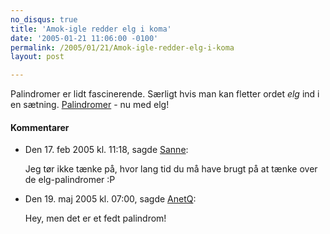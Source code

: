 ```yaml
---
no_disqus: true
title: 'Amok-igle redder elg i koma'
date: '2005-01-21 11:06:00 -0100'
permalink: /2005/01/21/Amok-igle-redder-elg-i-koma
layout: post

---
```

Palindromer er lidt fascinerende. Særligt hvis man kan fletter ordet _elg_ ind i en sætning. [Palindromer](http://www.phantazm.dk/sprogligt/palindrom/s.htm#Elg-palindromer) - nu med elg!

<div class="vintage-comments">
<h4>Kommentarer </h4>
<ul class="vintage-comments-list"><li>
<p class="comment-meta">Den <time datetime="2005-02-17T11:18:57+01:00">17. feb 2005 kl.  11:18</time>, sagde <a href="www.sanneharder.dk">Sanne</a>:</p>
<p>Jeg tør ikke tænke på, hvor lang tid du må have brugt på at tænke over de elg-palindromer :P</p>
</li>
<li>
<p class="comment-meta">Den <time datetime="2005-05-19T07:00:16+02:00">19. maj 2005 kl.  07:00</time>, sagde <a href="undr.blogspot.com">AnetQ</a>:</p>
<p>Hey, men det er et fedt palindrom!</p>
</li>
</ul>
</div>
